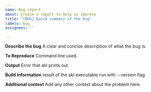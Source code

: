 ```yaml
---
name: Bug report
about: Create a report to help us improve
title: "[BUG] Quick summary of the bug"
labels: bug
assignees: ''

---
```


**Describe the bug**
A clear and concise description of what the bug is.

**To Reproduce**
Command line used.

**Output**
Error that akl prints out.

**Build information**
result of the akl executable run with --version flag.

**Additional context**
Add any other context about the problem here.
